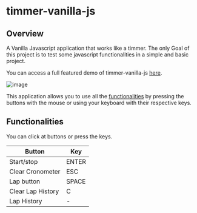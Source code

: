 # timmer-vanilla-js

## Overview

A Vanilla Javascript application that works like a timmer. The only Goal of this project is to test some javascript functionalities in a simple and basic project.

You can access a full featured demo of timmer-vanilla-js [here](https://gustavoreinaldi.github.io/timmer-vanilla-js/).

![image](https://user-images.githubusercontent.com/51121788/147620890-2b6b4ae8-3ba5-4183-8c0a-452b012362fb.png)

This application allows you to use all the [functionalities](#functionalities) by pressing the buttons with the mouse or using your keyboard with their respective keys.

<a id="functionalities"></a>
## Functionalities

You can click at buttons or press the keys.

| Button | Key |  
| - | - |
| Start/stop | ENTER | 
| Clear Cronometer | ESC | 
| Lap button | SPACE | 
|  Clear Lap History | C | 
| Lap History | - | 
